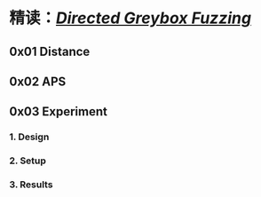 # 精读：[*Directed Greybox Fuzzing*](https://dl.acm.org/doi/10.1145/3133956.3134020)

## 0x01 Distance

## 0x02 APS

## 0x03 Experiment

### 1. Design

### 2. Setup

### 3. Results
